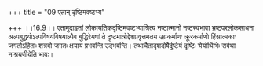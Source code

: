 +++
title = "09 एतान् दृष्टिमवष्टभ्य"

+++
।।16.9।। एतामुदाहृतां लोकायतिकदृष्टिमवष्टभ्याश्रित्य नष्टात्मानो
नष्टस्वभावा भ्रष्टपरलोकसाधना अल्पबुद्धयोऽल्पविषयविषयाल्पैव बुद्धिरेयषां
ते दृष्टमात्रोद्देशप्रवृत्तमतय उग्रकर्माणः क्रूरकर्माणो हिंसात्मकाः
जगतोऽहिताः शत्रवो जगतः क्षयाय प्रभवन्ति उद्भवन्ति।
तथाचैतादृशदोषैर्दुष्टेयं दृष्टिः श्रेयोर्थिभिः सर्वथा नाश्रयणीयेति भावः।
